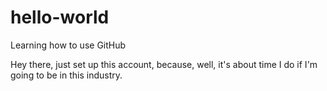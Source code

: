 # hello-world
Learning how to use GitHub

Hey there, just set up this account, because, well, it's about time I do if I'm going to be in this industry.
